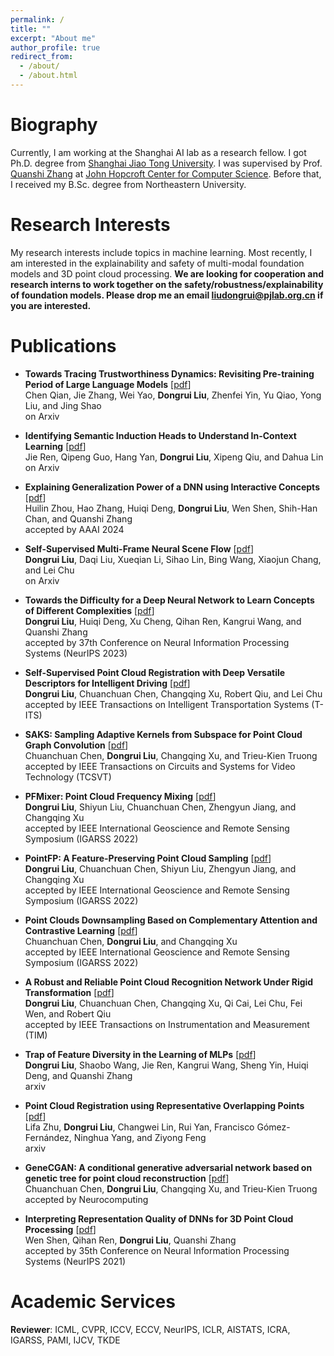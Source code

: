 ```yaml
---
permalink: /
title: ""
excerpt: "About me"
author_profile: true
redirect_from: 
  - /about/
  - /about.html
---
```


# Biography

Currently, I am working at the Shanghai AI lab as a research fellow. I got Ph.D. degree from [Shanghai Jiao Tong University](https://www.sjtu.edu.cn/). I was supervised by Prof. [Quanshi Zhang](http://qszhang.com/#) at [John Hopcroft Center for Computer Science](http://jhc.sjtu.edu.cn/). Before that, I received my B.Sc. degree from Northeastern University.

# Research Interests
My research interests include topics in machine learning.
Most recently, I am interested in the explainability and safety of multi-modal foundation models and 3D point cloud processing. **We are looking for cooperation and research interns to work together on the safety/robustness/explainability of foundation models. Please drop me an email liudongrui@pjlab.org.cn if you are interested.**

Publications
======

* **Towards Tracing Trustworthiness Dynamics: Revisiting Pre-training Period of Large Language Models** \[[pdf](https://arxiv.org/pdf/2402.19465.pdf)\]<br>
    Chen Qian, Jie Zhang, Wei Yao, **Dongrui Liu**, Zhenfei Yin, Yu Qiao, Yong Liu, and Jing Shao<br> on Arxiv

* **Identifying Semantic Induction Heads to Understand In-Context Learning** \[[pdf](https://arxiv.org/pdf/2402.13055.pdf)\]<br>
    Jie Ren, Qipeng Guo, Hang Yan, **Dongrui Liu**, Xipeng Qiu, and Dahua Lin<br> on Arxiv

* **Explaining Generalization Power of a DNN using Interactive Concepts** \[[pdf](https://arxiv.org/abs/2302.13091)\]<br>
    Huilin Zhou, Hao Zhang, Huiqi Deng, **Dongrui Liu**, Wen Shen, Shih-Han Chan, and Quanshi Zhang<br> accepted by AAAI 2024

* **Self-Supervised Multi-Frame Neural Scene Flow** \[[pdf](https://arxiv.org/pdf/2403.16116v1.pdf)\]<br>
    **Dongrui Liu**, Daqi Liu, Xueqian Li, Sihao Lin, Bing Wang, Xiaojun Chang, and Lei Chu<br> on Arxiv

* **Towards the Difficulty for a Deep Neural Network to Learn Concepts of Different Complexities** \[[pdf](https://nips.cc/virtual/2023/poster/70547)\]<br>
    **Dongrui Liu**, Huiqi Deng, Xu Cheng, Qihan Ren, Kangrui Wang, and Quanshi Zhang<br>
    accepted by 37th Conference on Neural Information Processing Systems (NeurIPS 2023)

* **Self-Supervised Point Cloud Registration with Deep Versatile Descriptors for Intelligent Driving** \[[pdf](https://arxiv.org/abs/2201.10034)\]<br>
    **Dongrui Liu**, Chuanchuan Chen, Changqing Xu, Robert Qiu, and Lei Chu<br>
    accepted by IEEE Transactions on Intelligent Transportation Systems (T-ITS)
    
* **SAKS: Sampling Adaptive Kernels from Subspace for Point Cloud Graph Convolution** \[[pdf](https://ieeexplore.ieee.org/document/10091154)\]<br>
    Chuanchuan Chen, **Dongrui Liu**, Changqing Xu, and Trieu-Kien Truong<br>
    accepted by IEEE Transactions on Circuits and Systems for Video Technology (TCSVT)
    
* **PFMixer: Point Cloud Frequency Mixing** \[[pdf](https://ieeexplore.ieee.org/abstract/document/9883613)\]<br>
   **Dongrui Liu**, Shiyun Liu, Chuanchuan Chen, Zhengyun Jiang, and Changqing Xu<br>
    accepted by IEEE International Geoscience and Remote Sensing Symposium (IGARSS 2022)

* **PointFP: A Feature-Preserving Point Cloud Sampling** \[[pdf](https://ieeexplore.ieee.org/abstract/document/9883932)\]<br>
   **Dongrui Liu**, Chuanchuan Chen, Shiyun Liu, Zhengyun Jiang, and Changqing Xu<br>
    accepted by IEEE International Geoscience and Remote Sensing Symposium (IGARSS 2022)
    
* **Point Clouds Downsampling Based on Complementary Attention and Contrastive Learning** \[[pdf](https://ieeexplore.ieee.org/abstract/document/9883820)\]<br>
   Chuanchuan Chen, **Dongrui Liu**, and Changqing Xu<br>
    accepted by IEEE International Geoscience and Remote Sensing Symposium (IGARSS 2022)
    
* **A Robust and Reliable Point Cloud Recognition Network Under Rigid Transformation** \[[pdf](https://ieeexplore.ieee.org/stamp/stamp.jsp?tp=&arnumber=9676569)\]<br>
    **Dongrui Liu**, Chuanchuan Chen, Changqing Xu, Qi Cai, Lei Chu, Fei Wen, and Robert Qiu<br>
    accepted by IEEE Transactions on Instrumentation and Measurement (TIM)
    
* **Trap of Feature Diversity in the Learning of MLPs** \[[pdf](https://arxiv.org/abs/2112.00980)\]<br>
    **Dongrui Liu**, Shaobo Wang, Jie Ren, Kangrui Wang, Sheng Yin, Huiqi Deng, and Quanshi Zhang<br>
    arxiv
    
* **Point Cloud Registration using Representative Overlapping Points** \[[pdf](https://arxiv.org/abs/2107.02583)\]<br>
   Lifa Zhu, **Dongrui Liu**, Changwei Lin, Rui Yan, Francisco Gómez-Fernández, Ninghua Yang, and Ziyong Feng<br>
    arxiv
    
* **GeneCGAN: A conditional generative adversarial network based on genetic tree for point cloud reconstruction** \[[pdf](https://www.sciencedirect.com/science/article/pii/S0925231221011693)\]<br>
    Chuanchuan Chen, **Dongrui Liu**, Changqing Xu, and Trieu-Kien Truong<br>
    accepted by Neurocomputing
    
 * **Interpreting Representation Quality of DNNs for 3D Point Cloud Processing** \[[pdf](https://proceedings.neurips.cc/paper/2021/file/4a3e00961a08879c34f91ca0070ea2f5-Paper.pdf)\]<br>
    Wen Shen, Qihan Ren, **Dongrui Liu**, Quanshi Zhang<br>
    accepted by 35th Conference on Neural Information Processing Systems (NeurIPS 2021)

    
Academic Services
======
**Reviewer**: ICML, CVPR, ICCV, ECCV, NeurIPS, ICLR, AISTATS, ICRA, IGARSS, PAMI, IJCV, TKDE
    

    
